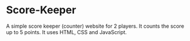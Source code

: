 # Score-Keeper
A simple score keeper (counter) website for 2 players. It counts the score up to 5 points. It uses HTML, CSS and JavaScript.
